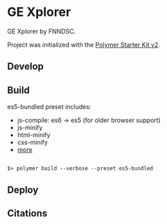 # GE Xplorer

GE Xplorer by FNNDSC.

Project was initialized with the [Polymer Starter Kit v2](https://github.com/PolymerElements/polymer-starter-kit).

## Develop

## Build

es5-bundled preset includes:

* js-compile: es6 -> es5 (for older browser support)
* js-minify
* html-minify
* css-minify
* [more](https://www.polymer-project.org/1.0/docs/tools/polymer-cli)

``` code

$> polymer build --verbose --preset es5-bundled

```

## Deploy

## Citations